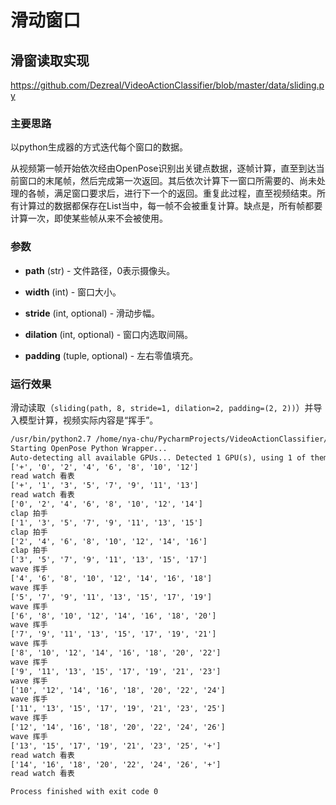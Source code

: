# 滑动窗口

## 滑窗读取实现

https://github.com/Dezreal/VideoActionClassifier/blob/master/data/sliding.py

### 主要思路

以python生成器的方式迭代每个窗口的数据。

从视频第一帧开始依次经由OpenPose识别出关键点数据，逐帧计算，直至到达当前窗口的末尾帧，然后完成第一次返回。其后依次计算下一窗口所需要的、尚未处理的各帧，满足窗口要求后，进行下一个的返回。重复此过程，直至视频结束。所有计算过的数据都保存在List当中，每一帧不会被重复计算。缺点是，所有帧都要计算一次，即使某些帧从来不会被使用。

### 参数

- **path** (str) - 文件路径，0表示摄像头。

- **width** (int) - 窗口大小。
- **stride** (int, optional) - 滑动步幅。
- **dilation** (int, optional) - 窗口内选取间隔。
- **padding** (tuple, optional) - 左右零值填充。

### 运行效果

滑动读取（`sliding(path, 8, stride=1, dilation=2, padding=(2, 2))`）并导入模型计算，视频实际内容是“挥手”。

```tex
/usr/bin/python2.7 /home/nya-chu/PycharmProjects/VideoActionClassifier/st_gcn/run.py
Starting OpenPose Python Wrapper...
Auto-detecting all available GPUs... Detected 1 GPU(s), using 1 of them starting at GPU 0.
['+', '0', '2', '4', '6', '8', '10', '12']
read watch 看表
['+', '1', '3', '5', '7', '9', '11', '13']
read watch 看表
['0', '2', '4', '6', '8', '10', '12', '14']
clap 拍手
['1', '3', '5', '7', '9', '11', '13', '15']
clap 拍手
['2', '4', '6', '8', '10', '12', '14', '16']
clap 拍手
['3', '5', '7', '9', '11', '13', '15', '17']
wave 挥手
['4', '6', '8', '10', '12', '14', '16', '18']
wave 挥手
['5', '7', '9', '11', '13', '15', '17', '19']
wave 挥手
['6', '8', '10', '12', '14', '16', '18', '20']
wave 挥手
['7', '9', '11', '13', '15', '17', '19', '21']
wave 挥手
['8', '10', '12', '14', '16', '18', '20', '22']
wave 挥手
['9', '11', '13', '15', '17', '19', '21', '23']
wave 挥手
['10', '12', '14', '16', '18', '20', '22', '24']
wave 挥手
['11', '13', '15', '17', '19', '21', '23', '25']
wave 挥手
['12', '14', '16', '18', '20', '22', '24', '26']
wave 挥手
['13', '15', '17', '19', '21', '23', '25', '+']
read watch 看表
['14', '16', '18', '20', '22', '24', '26', '+']
read watch 看表

Process finished with exit code 0
```



